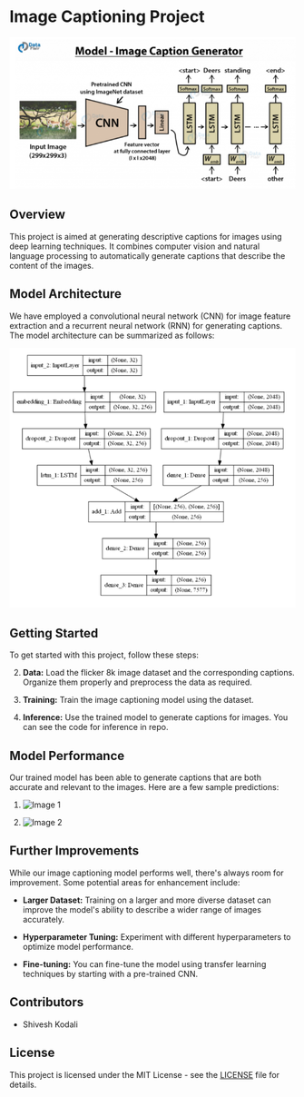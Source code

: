 # Image Captioning Project

![Image Captioning Model](imgs/modelimg.png)

## Overview

This project is aimed at generating descriptive captions for images using deep learning techniques. It combines computer vision and natural language processing to automatically generate captions that describe the content of the images.

## Model Architecture

We have employed a convolutional neural network (CNN) for image feature extraction and a recurrent neural network (RNN) for generating captions. The model architecture can be summarized as follows:

![Model Architecture](imgs/finalmodel.png)

## Getting Started

To get started with this project, follow these steps:

2. **Data:** Load the flicker 8k image dataset and the corresponding captions. Organize them properly and preprocess the data as required.

3. **Training:** Train the image captioning model using the dataset.

4. **Inference:** Use the trained model to generate captions for images. You can see the code for inference in repo.

## Model Performance

Our trained model has been able to generate captions that are both accurate and relevant to the images. Here are a few sample predictions:

1. ![Image 1](pred1.png)

2. ![Image 2](pred2.png)


## Further Improvements

While our image captioning model performs well, there's always room for improvement. Some potential areas for enhancement include:

- **Larger Dataset:** Training on a larger and more diverse dataset can improve the model's ability to describe a wider range of images accurately.

- **Hyperparameter Tuning:** Experiment with different hyperparameters to optimize model performance.

- **Fine-tuning:** You can fine-tune the model using transfer learning techniques by starting with a pre-trained CNN.

## Contributors

- Shivesh Kodali

## License

This project is licensed under the MIT License - see the [LICENSE](LICENSE) file for details.
